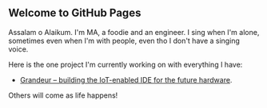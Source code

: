 ## Welcome to GitHub Pages

Assalam o Alaikum. I'm MA, a foodie and an engineer. I sing when I'm alone, sometimes even when I'm with people, even tho I don't have a singing voice.

Here is the one project I'm currently working on with everything I have:
- [Grandeur – building the IoT-enabled IDE for the future hardware](https://grandeur.dev/).

Others will come as life happens!
